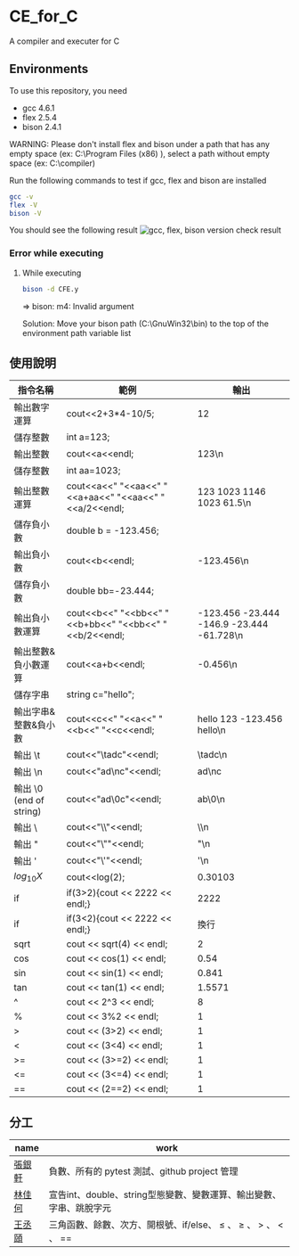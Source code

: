 # CE_for_C

A compiler and executer for C

## Environments

To use this repository, you need 

* gcc 4.6.1
* flex 2.5.4
* bison 2.4.1

WARNING: Please don't install flex and bison under a path that has any empty space (ex: C:\Program Files (x86) ), select a path without empty space (ex: C:\compiler)

Run the following commands to test if gcc, flex and bison are installed

```bash
gcc -v
flex -V
bison -V
```

You should see the following result
![gcc, flex, bison version check result](https://user-images.githubusercontent.com/92793837/220815692-7b47de4e-008e-4019-8b3d-65f6f2f6196c.png)

### Error while executing

1. While executing

     ```bash
     bison -d CFE.y
     ```

     => bison: m4: Invalid argument

     Solution: Move your bison path (C:\GnuWin32\bin) to the top of the environment path variable list

## 使用說明

|指令名稱|範例|輸出|
|-|-|-|
|輸出數字運算|cout<<2+3*4-10/5;|12|
|儲存整數|int a=123;||
|輸出整數|cout<<a<<endl;|123\n|
|儲存整數|int aa=1023;||
|輸出整數運算|cout<<a<<" "<<aa<<" "<<a+aa<<" "<<aa<<" "<<a/2<<endl;|123 1023 1146 1023 61.5\n|
|儲存負小數|double b = -123.456;||
|輸出負小數|cout<<b<<endl;|-123.456\n|
|儲存負小數|double bb=-23.444;||
|輸出負小數運算|cout<<b<<" "<<bb<<" "<<b+bb<<" "<<bb<<" "<<b/2<<endl;|-123.456 -23.444 -146.9 -23.444 -61.728\n|
|輸出整數&負小數運算|cout<<a+b<<endl;|-0.456\n|
|儲存字串|string c="hello";||
|輸出字串&整數&負小數|cout<<c<<" "<<a<<" "<<b<<" "<<c<<endl;|hello 123 -123.456 hello\n|
|輸出 \t |cout<<"\tadc"<<endl;|\tadc\n|
|輸出 \n|cout<<"ad\nc"<<endl;|ad\nc|
|輸出 \0 (end of string) |cout<<"ad\0c"<<endl;|ab\0\n|
|輸出 \ |cout<<"\\\\"<<endl;|\\\\n|
|輸出 " |cout<<"\\""<<endl;|"\n|
|輸出 ' |cout<<"\\'"<<endl;|'\n
|${log_{10}}X$|cout<<log(2);|0.30103|
|if|if(3>2){cout << 2222 << endl;}|2222|
|if|if(3<2){cout << 2222 << endl;}|換行|
|sqrt|cout << sqrt(4) << endl;|2|
|cos|cout << cos(1) << endl;|0.54|
|sin|cout << sin(1) << endl;|0.841|
|tan|cout << tan(1) << endl;|1.5571|
|^|cout << 2^3 << endl;|8|
|%|cout << 3%2 << endl;|1|
|>|cout << (3>2) << endl;|1|
|<|cout << (3<4) << endl;|1|
|>=|cout << (3>=2) << endl;|1|
|<=|cout << (3<=4) << endl;|1|
|==|cout << (2==2) << endl;|1|


## 分工

|name|work|
|-|-|
|[張銀軒](https://github.com/Argentum11)|負數、所有的 pytest 測試、github project 管理|
|[林佳何](https://github.com/0-ch)|宣告int、double、string型態變數、變數運算、輸出變數、字串、跳脫字元|
|[王丞頤](https://github.com/WCY91)|三角函數、餘數、次方、開根號、if/else、 $\leq$ 、 $\geq$ 、 > 、 < 、 ==|

